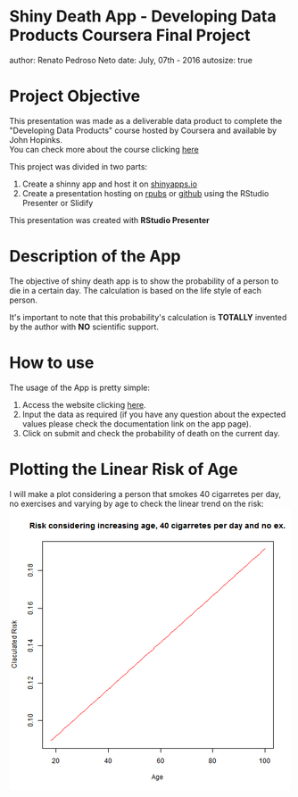 Shiny Death App - Developing Data Products Coursera Final Project
========================================================
author: Renato Pedroso Neto
date: July, 07th - 2016
autosize: true

Project Objective
=======================================================  
This presentation was made as a deliverable data product to complete the "Developing Data Products" course hosted by Coursera and available by John Hopinks.  
You can check more about the course clicking [here](https://www.coursera.org/learn/data-products)  

This project was divided in two parts:  
1) Create a shinny app and host it on [shinyapps.io](www.shinyapps.com/coursera)  
2) Create a presentation hosting on [rpubs](www.rpubs.com) or [github](www.github.com) using the RStudio Presenter or Slidify  

This presentation was created with **RStudio Presenter**  

Description of the App
========================================================

The objective of shiny death app is to show the probability of a person to die
in a certain day. The calculation is based on the life style of each person.  

It's important to note that this probability's calculation is **TOTALLY** invented by the author with **NO** scientific support.  

How to use
========================================================

The usage of the App is pretty simple:  
1) Access the website clicking [here](https://skineer.shinyapps.io/Shiny_Death/).  
2) Input the data as required (if you have any question about the expected values please check the documentation link on the app page).  
3) Click on submit and check the probability of death on the current day.  

Plotting the Linear Risk of Age
========================================================
I will make a plot considering a person that smokes 40 cigarretes per day, no exercises and varying by age to check the linear trend on the risk:  
![plot of chunk unnamed-chunk-1](Shiny_Death_Pitch-figure/unnamed-chunk-1-1.png)
